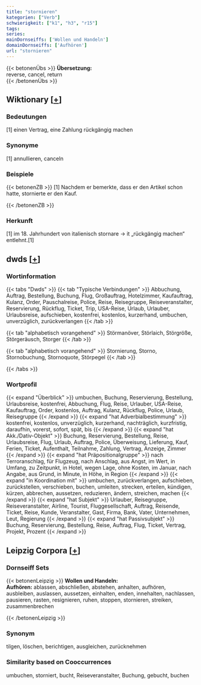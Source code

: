 ```yaml
---
title: "stornieren"
kategorien: ["Verb"]
schwierigkeit: ["k1", "h3", "r15"]
tags:
series:
mainDornseiffs: ['Wollen und Handeln']
domainDornseiffs: ['Aufhören']
url: "stornieren"
---
```


{{< betonenÜbs >}}
**Übersetzung:**  
reverse, cancel, return  
{{< /betonenÜbs >}}

## Wiktionary [[+](https://de.wiktionary.org/wiki/stornieren)]

### Bedeutungen
[1] einen Vertrag, eine Zahlung rückgängig machen  

### Synonyme
[1] annullieren, canceln  

### Beispiele
{{< betonenZB >}}
[1] Nachdem er bemerkte, dass er den Artikel schon hatte, stornierte er den Kauf.  

{{< /betonenZB >}}
### Herkunft
[1] im 18. Jahrhundert von italienisch stornare → it „rückgängig machen“ entlehnt.[1]  



## dwds [[+](https://www.dwds.de/wb/stornieren)]

### Wortinformation
{{< tabs "Dwds" >}}
{{< tab "Typische Verbindungen" >}}
Abbuchung, Auftrag, Bestellung, Buchung, Flug, Großauftrag, Hotelzimmer, Kaufauftrag, Kulanz, Order, Pauschalreise, Police, Reise, Reisegruppe, Reiseveranstalter, Reservierung, Rückflug, Ticket, Trip, USA-Reise, Urlaub, Urlauber, Urlaubsreise, aufschieben, kostenfrei, kostenlos, kurzerhand, umbuchen, unverzüglich, zurückverlangen
{{< /tab >}}

{{< tab "alphabetisch vorangehend" >}}
Störmanöver, Störlaich, Störgröße, Störgeräusch, Storger
{{< /tab >}}

{{< tab "alphabetisch vorangehend" >}}
Stornierung, Storno, Stornobuchung, Stornoquote, Störpegel
{{< /tab >}}

{{< /tabs >}}

### Wortprofil
{{< expand "Überblick" >}} umbuchen, Buchung, Reservierung, Bestellung, Urlaubsreise, kostenfrei, Abbuchung, Flug, Reise, Urlauber, USA-Reise, Kaufauftrag, Order, kostenlos, Auftrag, Kulanz, Rückflug, Police, Urlaub, Reisegruppe {{< /expand >}}
{{< expand "hat Adverbialbestimmung" >}} kostenfrei, kostenlos, unverzüglich, kurzerhand, nachträglich, kurzfristig, daraufhin, vorerst, sofort, spät, bis {{< /expand >}}
{{< expand "hat Akk./Dativ-Objekt" >}} Buchung, Reservierung, Bestellung, Reise, Urlaubsreise, Flug, Urlaub, Auftrag, Police, Überweisung, Lieferung, Kauf, Ferien, Ticket, Aufenthalt, Teilnahme, Zahlung, Vertrag, Anzeige, Zimmer {{< /expand >}}
{{< expand "hat Präpositionalgruppe" >}} nach Terroranschlag, für Flugzeug, nach Anschlag, aus Angst, im Wert, in Umfang, zu Zeitpunkt, in Hotel, wegen Lage, ohne Kosten, im Januar, nach Angabe, aus Grund, in Minute, in Höhe, in Region {{< /expand >}}
{{< expand "in Koordination mit" >}} umbuchen, zurückverlangen, aufschieben, zurückstellen, verschieben, buchen, umleiten, strecken, erteilen, kündigen, kürzen, abbrechen, aussetzen, reduzieren, ändern, streichen, machen {{< /expand >}}
{{< expand "hat Subjekt" >}} Urlauber, Reisegruppe, Reiseveranstalter, Airline, Tourist, Fluggesellschaft, Auftrag, Reisende, Ticket, Reise, Kunde, Veranstalter, Gast, Firma, Bank, Vater, Unternehmen, Leut, Regierung {{< /expand >}}
{{< expand "hat Passivsubjekt" >}} Buchung, Reservierung, Bestellung, Reise, Auftrag, Flug, Ticket, Vertrag, Projekt, Prozent {{< /expand >}}

## Leipzig Corpora [[+](https://corpora.uni-leipzig.de/en/res?word=stornieren&corpusId=deu_newscrawl-public_2018)]

### Dornseiff Sets
{{< betonenLeipzig >}}
**Wollen und Handeln:**  
**Aufhören:** ablassen, abschließen, abstehen, anhalten, aufhören, ausbleiben, auslassen, aussetzen, einhalten, enden, innehalten, nachlassen, pausieren, rasten, resignieren, ruhen, stoppen, stornieren, streiken, zusammenbrechen  

{{< /betonenLeipzig >}}

### Synonym
tilgen, löschen, berichtigen, ausgleichen, zurücknehmen


### Similarity based on Cooccurrences
umbuchen, storniert, bucht, Reiseveranstalter, Buchung, gebucht, buchen

